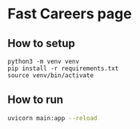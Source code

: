 # Fast Careers page

## How to setup
```
python3 -m venv venv
pip install -r requirements.txt
source venv/bin/activate
```

## How to run
```sh
uvicorn main:app --reload
```
